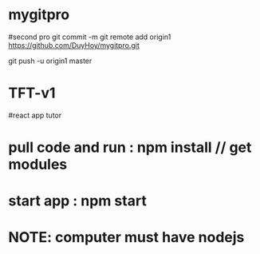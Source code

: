 # mygitpro

#second pro
git commit -m
git remote add origin1 https://github.com/DuyHoy/mygitpro.git

git push -u origin1 master

# TFT-v1

#react app tutor

# pull code and run : npm install // get modules

# start app : npm start

# NOTE: computer must have nodejs
